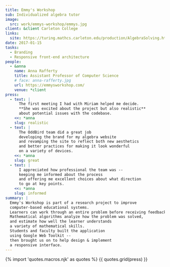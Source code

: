 ```yaml
---
title: Emmy's Workshop
sub: Individualized algebra tutor
image:
  src: work/emmys-workshop/emmys.jpg
client: &client Carleton College
links:
  site: https://turing.mathcs.carleton.edu/production/AlgebraSolving.html
date: 2017-01-15
tasks:
  - Branding
  - Responsive front-end architecture
people:
  - &anna
    name: Anna Rafferty
    title: Assistant Professor of Computer Science
    # face: anna-rafferty.jpg
    url: https://emmysworkshop.com/
    venue: *client
press:
  - text: |
      The first meeting I had with Miriam helped me decide.
      **She was excited about the project but also realistic**
      about potential issues with the codebase.
    <<: *anna
    slug: realistic
  - text: |
      The OddBird team did a great job
      developing the brand for my algebra website
      and revamping the site to reflect both new aesthetics
      and better practices for making it look wonderful
      on a variety of devices.
    <<: *anna
    slug: great
  - text: |
      I appreciated how professional the team was --
      keeping me informed about the process
      and offering me excellent choices about what direction
      to go at key points.
    <<: *anna
    slug: informed
summary: |
  Emmy's Workshop is part of a research project to improve
  computer-based educational systems.
  Learners can work through an entire problem before receiving feedback.
  Mathematical algorithms analyze how the problem was solved,
  and estimate how well the learner understands
  a variety of mathematical skills.
  Students and faculty built the application
  using Google Web Toolkit --
  then brought us on to help design & implement
  a responsive interface.
---
```


{% import 'quotes.macros.njk' as quotes %}
{{ quotes.grid(press) }}
